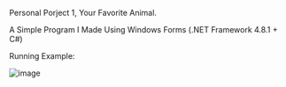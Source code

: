 Personal Porject 1, Your Favorite Animal.

A Simple Program I Made Using Windows Forms (.NET Framework 4.8.1 + C#)

Running Example:

![image](https://github.com/Henry-Hilton/Personal_Project_1/assets/127160797/cedf0180-277e-48cc-aa82-24604238cd82)
